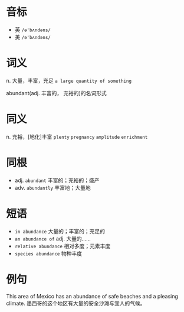 # 音标

- 英 `/ə'bʌndəns/`
- 美 `/ə'bʌndəns/`

# 词义

n. 大量，丰富，充足
`a large quantity of something`



abundant(adj. 丰富的， 充裕的)的名词形式

# 同义

n. 充裕，[地化]丰富
`plenty` `pregnancy` `amplitude` `enrichment`

# 同根

- adj. `abundant` 丰富的；充裕的；盛产
- adv. `abundantly` 丰富地；大量地

# 短语

- `in abundance` 大量的；丰富的；充足的
- `an abundance of` adj. 大量的……
- `relative abundance` 相对多度；元素丰度
- `species abundance` 物种丰度

# 例句

This area of Mexico has an abundance of safe beaches and a pleasing climate.
墨西哥的这个地区有大量的安全沙滩与宜人的气候。


